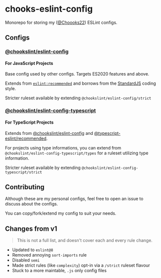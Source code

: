 # chooks-eslint-config

Monorepo for storing my ([@Choooks22](https://github.com/Choooks22)) ESLint configs.

## Configs

### [@chookslint/eslint-config](./packages/eslint-config)

#### For JavaScript Projects

Base config used by other configs. Targets ES2020 features and above.

Extends from [`eslint:recommended`](https://eslint.org/docs/rules) and
borrows from the [StandardJS](https://standardjs.com) coding style.

Stricter ruleset available by extending `@chookslint/eslint-config/strict`

### [@chookslint/eslint-config-typescript](./packages/eslint-config-typescript)

#### For TypeScript Projects

Extends from [@chookslint/eslint-config](#@chookslint/eslint-config) and
[@typescript-eslint/recommended](https://typescript-eslint.io/rules).

For projects using type informations, you can extend from
`@chookslint/eslint-config-typescript/types` for a ruleset utilizing type information.

Stricter ruleset available by extending `@chookslint/eslint-config-typescript/strict`

## Contributing

Although these are my personal configs, feel free to open an issue to
discuss about the configs.

You can copy/fork/extend my config to suit your needs.

## Changes from v1

> This is not a full list, and doesn't cover each and every rule change.

- Updated to `eslint@8`
- Removed annoying `sort-imports` rule
- Disabled `semi`
- Made strict rules (like `complexity`) opt-in via a `/strict` ruleset flavour
- Stuck to a more maintable, `.js` only config files
